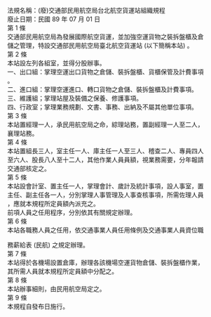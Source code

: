 法規名稱：(廢)交通部民用航空局台北航空貨運站組織規程  
廢止日期：民國 89 年 07 月 01 日  
第 1 條  
交通部民用航空局為發展國際航空貨運，並加強空運貨物之裝拆盤櫃及倉  
儲之管理，特設交通部民用航空局臺北航空貨運站 (以下簡稱本站) 。  
第 2 條  
本站設左列各組室，並得分股辦事。  
一、出口組：掌理空運出口貨物之倉儲、裝拆盤櫃、貨櫃保管及計費事項  
。  
二、進口組：掌理空運進口、轉口貨物之倉儲、裝拆盤櫃及計費事項。  
三、維護組；掌理站屋及裝備之保養、修護事項。  
四、行政室；掌理業務規劃、文書、事務、出納及不屬其他單位事項。  
第 3 條  
本站置經理一人，承民用航空局之命，綜理站務，置副經理一人至二人，  
襄理站務。  
第 4 條  
本站置組長三人，室主任一人、庫主任一人至三人、稽查二人、專員四人  
至六人、股長八人至十二人，其他作業人員員額，視業務需要，分年報請  
交通部核定之。  
第 5 條  
本站設會計室、置主任一人，掌理會計、歲計及統計事項，設人事室，置  
主任、副主任各一人，分別掌理人事管理及人事查核事項，所需佐理人員  
，應就本規程所定員額內派充之。  
前項人員之任用程序，分別依其有關規定辦理。  
第 6 條  
本站各職務人員之任用，依交通事業人員任用條例及交通事業人員資位職  


務薪給表 (民航) 之規定辦理。  
第 7 條  
本站得於各機場設置倉庫，辦理各該機場空運貨物倉儲、裝拆盤櫃作業，  
其所需人員就本規程所定員額中分配之。  
第 8 條  
本站辦事細則，由民用航空局定之。  
第 9 條  
本規程自發布日施行。  


